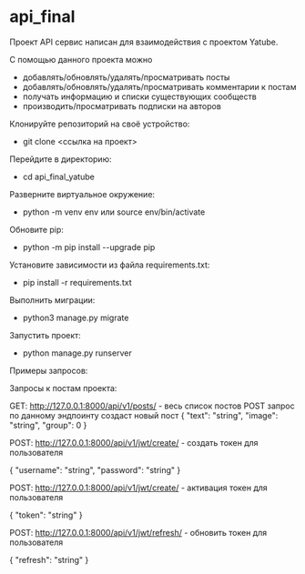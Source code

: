 # api_final
Проект API сервис написан для взаимодействия с проектом Yatube.

С помощью данного проекта можно 
 - добавлять/обновлять/удалять/просматривать посты
 - добавлять/обновлять/удалять/просматривать комментарии к постам
 - получать информацию и списки существующих сообществ
 - производить/просматривать подписки на авторов

Клонируйте репозиторий на своё устройство:
- git clone <ссылка на проект>

Перейдите в директорию:
- cd api_final_yatube

Разверните виртуальное окружение:
- python -m venv env или source env/bin/activate 

Обновите pip:
- python -m pip install --upgrade pip

Установите зависимости из файла requirements.txt:
- pip install -r requirements.txt

Выполнить миграции:
- python3 manage.py migrate

Запустить проект:
- python manage.py runserver

Примеры запросов:

Запросы к постам проекта:



GET: http://127.0.0.1:8000/api/v1/posts/ - весь список постов
POST запрос по данному эндпоинту создаст новый пост
{
  "text": "string",
  "image": "string",
  "group": 0
}

POST: http://127.0.0.1:8000/api/v1/jwt/create/ - создать токен для пользователя

{
"username": "string",
"password": "string"
}

POST: http://127.0.0.1:8000/api/v1/jwt/create/ - активация токен для пользователя

{
"token": "string"
}

POST: http://127.0.0.1:8000/api/v1/jwt/refresh/ - обновить токен для пользователя

{
"refresh": "string"
}
